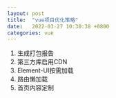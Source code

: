 ```yaml
---
layout: post
title:  "vue项目优化策略"
date:   2022-03-27 10:30:38 +0800
categories: vue
---
```


1. 生成打包报告
2. 第三方库启用CDN
3. Element-UI按需加载
4. 路由懒加载
5. 首页内容定制
